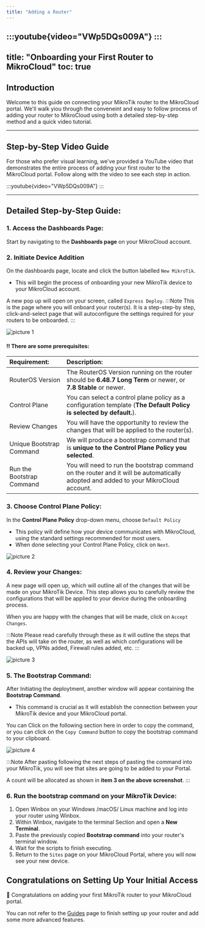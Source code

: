 ```yaml
---
title: "Adding a Router"
---
```


:::youtube{video="VWp5DQs009A"}
:::
---
title: "Onboarding your First Router to MikroCloud"
toc: true
---

## Introduction

Welcome to this guide on connecting your MikroTik router to the MikroCloud portal. We'll walk yiou through the conveneint and easy to follow process of adding your router to MikroCloud using both a detailed step-by-step method and a quick video tutorial.

---

## Step-by-Step Video Guide
For those who prefer visual learning, we've provided a YouTube video that demonstrates the entire process of adding your first router to the MikroCloud portal. Follow along with the video to see each step in action.

:::youtube{video="VWp5DQs009A"}
:::


---
## Detailed Step-by-Step Guide:

### 1. Access the Dashboards Page:
Start by navigating to the **Dashboards page** on your MikroCloud account.

<!-- Insert Image Here -->



### 2. Initiate Device Addition
On the dashboards page, locate and click the button labelled ```New MikroTik```.
* This will begin the process of onboarding your new MikroTik device to your MikroCloud account.

A new pop up will open on your screen, called ```Express Deploy```.
:::Note
This is the page where you will onboard your router(s).
It is a step-step-by step, click-and-select page that will autoconfigure the settings required for your routers to be onboarded.
:::

![picture 1](https://cdn.mkcld.io/e2b9a7c06103652e584f495431c899e1624c64a96f35dfa86a2e5df9a9e790a4.png)  


#### !! There are some prerequisites:
| Requirement:              | Description:                                                                                                                        |
| :------------------------ | :---------------------------------------------------------------------------------------------------------------------------------- |
| RouterOS Version          | The RouterOS Version running on the router should be **6.48.7 Long Term** or newer, or **7.8 Stable** or newer.                     |
| Control Plane             | You can select a control plane policy as a configuration template (**The Default Policy is selected by default.**).                 |
| Review Changes            | You will have the opportunity to review the changes that will be applied to the router(s).                                          |
| Unique Bootstrap Command  | We will produce a bootstrap command that is **unique to the Control Plane Policy you selected**.                                    |
| Run the Bootstrap Command | You will need to run the bootstrap command on the router and it will be automatically adopted and added to your MikroCloud account. |


<!-- ### 2. Select Express Onboarding:
Ensure that the **Express Onboarding** tab is selected.
* This option simplifies the process by using the default configurations, making it easier and faster to add your device to the cloud. -->
<!-- <Insert Image Here> -->

### 3. Choose Control Plane Policy:
In the **Control Plane Policy** drop-down menu, choose ```Default Policy```
* This policy will define how your device communicates with MikroCloud, using the standard settings recommended for most users.
* When done selecting your Control Plane Policy, click on ```Next```.

<!-- <Insert Image Here> -->
![picture 2](https://cdn.mkcld.io/60ba11595aeee6b52564c4447e9eddba5fa935baa1554eea32883783e036a58d.png)  



### 4. Review your Changes:
A new page will open up, which will outline all of the changes that will be made on your MikroTik Device. This step allows you to carefully review the configurations that will be applied to your device during the onboarding process.

When you are happy with the changes that will be made, click on ```Accept Changes```.



:::Note
Please read carefully through these as it will outline the steps that the APIs will take on the router, as well as which configurations will be backed up, VPNs added, Firewall rules added, etc.
:::

<!-- <Insert Image Here> -->
![picture 3](https://cdn.mkcld.io/4503f63d33f981cede35de52105a3b8fa08ad9375e3d589944f035e8205294de.png)  


### 5. The Bootstrap Command:
After Initiating the deploytment, another window will appear containing the **Bootstrap Command**.
* This command is crucial as it will establish the connection between your MikroTik device and your MikroCloud portal.

<!-- <Insert Image Here> -->

You can Click on the following section here in order to copy the command, or you can click on the ```Copy Command``` button to copy the bootstrap command to your clipboard.

<!-- <Insert Image Here> -->
![picture 4](https://cdn.mkcld.io/2bece9eca22e8e0df7c8b4e7cc0edf2b5273b8f5a68235699e6a2da100fb4436.png)  



:::Note
After pasting following the next steps of pasting the command into your MikroTik, you will see that sites are going to be added to your Portal.

A count will be allocated as shown in **item 3 on the above screenshot**.
:::

### 6. Run the bootstrap command on your MikroTik Device:

1. Open Winbox on your Windows /macOS/ Linux machine and log into your router using Winbox.
2. Within Winbox, navigate to the terminal Section and open a **New Terminal**.
3. Paste the previously copied **Bootstrap command** into your router's terminal window.
4. Wait for the scripts to finish executing.
5. Return to the ```Sites``` page on your MikroCloud Portal, where you will now see your new device.

## Congratulations on Setting Up Your Initial Access
🎉 Congratulations on adding your first MikroTik router to your MikroCloud portal.

You can not refer to the [Guides](/documentation/guides/) page to finish setting up your router and add some more advanced features.